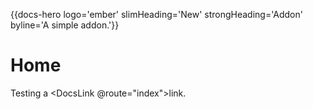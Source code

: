 {{docs-hero
  logo='ember'
  slimHeading='New'
  strongHeading='Addon'
  byline='A simple addon.'}}

# Home

Testing a <DocsLink @route="index">link</DocsLink>.

